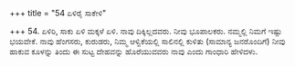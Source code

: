 +++
title = "54 ಏಳಿರೈ ಸಾಕೇಳಿ"

+++
54. ಏಳಿರಿ, ಸಾಕು ಏಳಿ ಮಕ್ಕಳೆ ಏಳಿ. ನಾವು ದಿಕ್ಕಿಲ್ಲದವರು. ನೀವು ಭೂಪಾಲಕರು. ನಮ್ಮಲ್ಲಿ ನಿಮಗೆ ಇಷ್ಟು ಭಯವೇಕೆ. ನಾವು ಹೆಂಗಸರು, ಕುರುಡರು, ನಿಮ್ಮ ಆಳ್ವಿಕೆಯಲ್ಲಿ ಸಾಲಿನಲ್ಲಿ ಕುಳಿತು (ಸಾಮಾನ್ಯ ಜನರೊಂದಿಗೆ)  ನೀವು ಹಾಕುವ ಕೂಳನ್ನು ತಿಂದು ಈ ಸುಟ್ಟ ದೇಹವನ್ನು  ಹೊರೆಯುವವರು ನಾವು ಎಂದು ಗಾಂಧಾರಿ ಹೇಳಿದಳು.